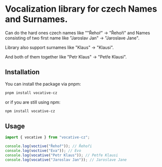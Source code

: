 # Vocalization library for czech Names and Surnames.

Can do the hard ones czech names like ""Řehoř" -> "Řehoři" and Names consisting of two first name like "Jaroslav Jan" -> "Jaroslave Jane".

Library also support surnames like "Klaus" -> "Klausi".

And both of them together like "Petr Klaus" -> "Petře Klausi".

## Installation

You can install the package via pnpm:

```bash
pnpm install vocative-cz
```

or if you are still using npm:

```bash
npm install vocative-cz
```

## Usage

```typescript
import { vocative } from "vocative-cz";

console.log(voctive("Řehoř")); // Řehoři
console.log(voctive("Eva")); // Evo
console.log(vocative("Petr Klaus")); // Petře Klausi
console.log(vocative("Jaroslav Jan")); // Jaroslave Jane
```
